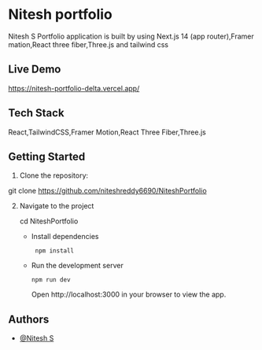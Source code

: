 
# Nitesh portfolio

Nitesh S Portfolio application is built by using Next.js 14 (app router),Framer mation,React three fiber,Three.js  and tailwind css


## Live Demo

https://nitesh-portfolio-delta.vercel.app/
## Tech Stack

React,TailwindCSS,Framer Motion,React Three Fiber,Three.js



## Getting Started

 1. Clone the repository:

   git clone https://github.com/niteshreddy6690/NiteshPortfolio

2. Navigate to the project

   cd NiteshPortfolio  

     - Install dependencies

            npm install

    - Run the development server

          npm run dev

       Open http://localhost:3000 in your browser to view the app.

       

## Authors

- [@Nitesh S](https://github.com/niteshreddy6690/)

